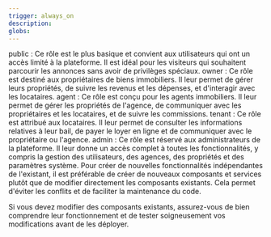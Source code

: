 ```yaml
---
trigger: always_on
description: 
globs: 
---
```

public : Ce rôle est le plus basique et convient aux utilisateurs qui ont un accès limité à la plateforme. Il est idéal pour les visiteurs qui souhaitent parcourir les annonces sans avoir de privilèges spéciaux.
owner : Ce rôle est destiné aux propriétaires de biens immobiliers. Il leur permet de gérer leurs propriétés, de suivre les revenus et les dépenses, et d'interagir avec les locataires.
agent : Ce rôle est conçu pour les agents immobiliers. Il leur permet de gérer les propriétés de l'agence, de communiquer avec les propriétaires et les locataires, et de suivre les commissions.
tenant : Ce rôle est attribué aux locataires. Il leur permet de consulter les informations relatives à leur bail, de payer le loyer en ligne et de communiquer avec le propriétaire ou l'agence.
admin : Ce rôle est réservé aux administrateurs de la plateforme. Il leur donne un accès complet à toutes les fonctionnalités, y compris la gestion des utilisateurs, des agences, des propriétés et des paramètres système.
Pour créer de nouvelles fonctionnalités indépendantes de l'existant, il est préférable de créer de nouveaux composants et services plutôt que de modifier directement les composants existants. Cela permet d'éviter les conflits et de faciliter la maintenance du code.

Si vous devez modifier des composants existants, assurez-vous de bien comprendre leur fonctionnement et de tester soigneusement vos modifications avant de les déployer.